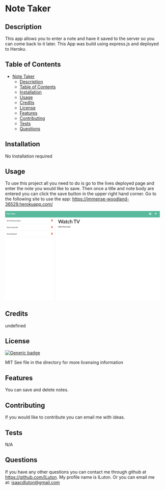 # Note Taker

## Description

This app allows you to enter a note and have it saved to the server so you can come back to it later. This App was build using express.js and deployed to Heroku. 

## Table of Contents

- [Note Taker](#note-taker)
  - [Description](#description)
  - [Table of Contents](#table-of-contents)
  - [Installation](#installation)
  - [Usage](#usage)
  - [Credits](#credits)
  - [License](#license)
  - [Features](#features)
  - [Contributing](#contributing)
  - [Tests](#tests)
  - [Questions](#questions)

## Installation
No Installation required 

## Usage
To use this project all you need to do is go to the lives deployed page and enter the note you would like to save. Then once a title and note body are entered you can click the save button in the upper right hand corner.
Go to the following site to use the app: https://immense-woodland-36529.herokuapp.com/

![alt text](/Screen%20Shot%202022-05-09%20at%206.14.07%20PM.png)

## Credits
undefined

## License 
[![Generic badge](https://img.shields.io/badge/license-MIT-<COLOR>.svg)](https://shields.io/)

MIT
See file in the directory for more licensing information

## Features
You can save and delete notes. 

## Contributing
If you would like to contribute you can email me with ideas. 


## Tests
N/A

## Questions

If you have any other questions you can contact me through github at https://github.com/ILuton. My profile name is ILuton. Or you can email me at: isaacdluton@gmail.com

